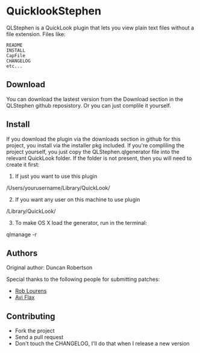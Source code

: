 # QuicklookStephen

QLStephen is a QuickLook plugin that lets you view plain text files without
a file extension. Files like:

    README
    INSTALL
    CapFile
    CHANGELOG
    etc...

## Download

You can download the lastest version from the Download section in the QLStephen github reposistory. Or you can just complile it yourself.

## Install

If you download the plugin via the downloads section in github for this project, you install via the installer pkg included. If you're compliling the project yourself, you just copy the QLStephen.qlgenerator file into the relevant QuickLook folder. If the folder is not present, then you will need to create it first:

1. If just you want to use this plugin

  /Users/yourusername/Library/QuickLook/

2. If you want any user on this machine to use plugin

  /Library/QuickLook/

3. To make OS X load the generator, run in the terminal:

  qlmanage -r

## Authors

Original author: Duncan Robertson

Special thanks to the following people for submitting patches:

* [Rob Lourens](https://github.com/roblourens)
* [Avi Flax](https://github.com/aviflax)

## Contributing

* Fork the project
* Send a pull request
* Don't touch the CHANGELOG, I'll do that when I release a new version
